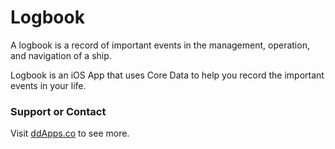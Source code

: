 # Logbook
A logbook is a record of important events in the management, operation, and navigation of a ship.

Logbook is an iOS App that uses Core Data to help you record the important events in your life.

### Support or Contact
Visit [ddApps.co](http://ddapps.co) to see more.
